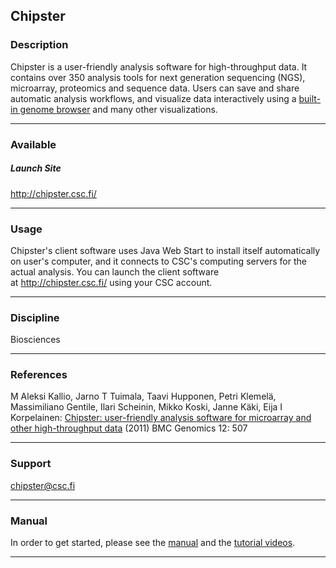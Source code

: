 ## Chipster

### Description

Chipster is a user-friendly analysis software for high-throughput data.
It contains over 350 analysis tools for next generation sequencing
(NGS), microarray, proteomics and sequence data. Users can save and
share automatic analysis workflows, and visualize data interactively
using a [built-in genome browser] and many other visualizations.

------------------------------------------------------------------------

### Available

##### Launch Site

<http://chipster.csc.fi/>

------------------------------------------------------------------------

### Usage

Chipster's client software uses Java Web Start to install itself
automatically on user's computer, and it connects to CSC's computing
servers for the actual analysis. You can launch the client software
at <http://chipster.csc.fi/> using your CSC account.

------------------------------------------------------------------------

### Discipline

Biosciences  

------------------------------------------------------------------------

### References

M Aleksi Kallio, Jarno T Tuimala, Taavi Hupponen, Petri Klemelä,
Massimiliano Gentile, Ilari Scheinin, Mikko Koski, Janne Käki, Eija I
Korpelainen: [Chipster: user-friendly analysis software for microarray
and other high-throughput data] (2011) BMC Genomics 12: 507

------------------------------------------------------------------------

### Support

chipster@csc.fi

------------------------------------------------------------------------

### Manual

In order to get started, please see the [manual] and the [tutorial
videos].

------------------------------------------------------------------------

  [built-in genome browser]: http://chipster.csc.fi/manual/genomeBrowser.html
  [Chipster: user-friendly analysis software for microarray and other
  high-throughput data]: http://www.biomedcentral.com/1471-2164/12/507/abstract/
  [manual]: http://chipster.csc.fi/manual/
  [tutorial videos]: https://www.youtube.com/channel/UCnL-Lx5gGlW01OkskZL7JEQ
